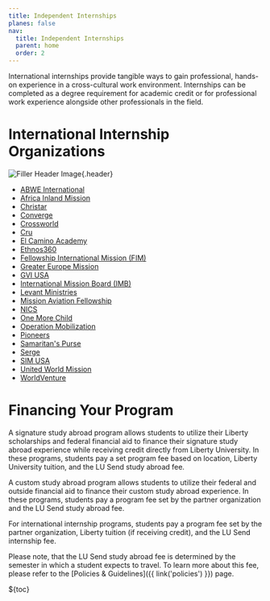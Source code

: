 ```yaml
---
title: Independent Internships
planes: false
nav:
  title: Independent Internships
  parent: home
  order: 2
---
```




International internships provide tangible ways to gain professional, hands-on experience in a cross-cultural work environment. Internships can be completed as a degree requirement for academic credit or for professional work experience alongside other professionals in the field.

# International Internship Organizations

![Filler Header Image](https://liberty-sa.terradotta.com/_customtags/ct_Image.cfm?Image_ID=35669){.header}

- [ABWE International](https://abwe.org/serve/tracks/intern/)
- [Africa Inland Mission](https://explore.aimint.org/us/st/)
- [Christar](https://www.christar.org/st-i-opportunities?query=&filter%5B0%5D=&filter%5B1%5D=&filter%5B2%5D=&filter%5B3%5D%5B%5D=76&filter%5B3%5D%5B%5D=77)
- [Converge](https://www.converge.org/missions/impact-internship)
- [Crossworld](https://crossworld.org/go/internships)
- [Cru](https://www.cru.org/us/en/opportunities.html)
- [El Camino Academy](https://eca.edu.co/work-with-us/)
- [Ethnos360](https://ethnos360.org/short-term-trips/internships)
- [Fellowship International Mission (FIM)](https://www.fim.org/go/internships/ )
- [Greater Europe Mission](https://gemission.org/short-term/ )
- [GVI USA](https://people.gviusa.com/internships/internships-abroad/ )
- [International Mission Board (IMB)](https://www.imb.org/trips/)
- [Levant Ministries](https://levantministries.org/getinvolved/ )
- [Mission Aviation Fellowship](https://maf.org/serve/ )
- [NICS](https://www.nics.org/ )
- [One More Child](https://onemorechild.org/intern/ )
- [Operation Mobilization](https://www.om.org/int/opportunities?f%5B0%5D=available_in%3AUS )
- [Pioneers](https://edge.pioneers.org/)
- [Samaritan's Purse](https://www.samaritanspurse.org/our-ministry/internship-program/ )
- [Serge](https://serge.org/internship/ )
- [SIM USA](https://www.simusa.org/internships/ )
- [United World Mission](https://uwm.org/go/ways-to-go/)
- [WorldVenture](https://worldventure.com/going/pathfinders/)

# Financing Your Program

A signature study abroad program allows students to utilize their Liberty scholarships and federal financial aid to finance their signature study abroad experience while receiving credit directly from Liberty University. In these programs, students pay a set program fee based on location, Liberty University tuition, and the LU Send study abroad fee.

A custom study abroad program allows students to utilize their federal and outside financial aid to finance their custom study abroad experience. In these programs, students pay a program fee set by the partner organization and the LU Send study abroad fee. 

For international internship programs, students pay a program fee set by the partner organization, Liberty tuition (if receiving credit), and the LU Send internship fee. 

Please note, that the LU Send study abroad fee is determined by the semester in which a student expects to travel. To learn more about this fee, please refer to the [Policies & Guidelines]({{ link('policies') }}) page. 


${toc}
